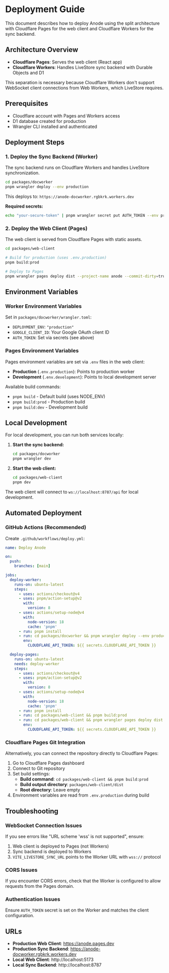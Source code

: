# Deployment Guide

This document describes how to deploy Anode using the split architecture with Cloudflare Pages for the web client and Cloudflare Workers for the sync backend.

## Architecture Overview

- **Cloudflare Pages**: Serves the web client (React app)
- **Cloudflare Workers**: Handles LiveStore sync backend with Durable Objects and D1

This separation is necessary because Cloudflare Workers don't support WebSocket client connections from Web Workers, which LiveStore requires.

## Prerequisites

- Cloudflare account with Pages and Workers access
- D1 database created for production
- Wrangler CLI installed and authenticated

## Deployment Steps

### 1. Deploy the Sync Backend (Worker)

The sync backend runs on Cloudflare Workers and handles LiveStore synchronization.

```bash
cd packages/docworker
pnpm wrangler deploy --env production
```

This deploys to: `https://anode-docworker.rgbkrk.workers.dev`

**Required secrets:**
```bash
echo "your-secure-token" | pnpm wrangler secret put AUTH_TOKEN --env production
```

### 2. Deploy the Web Client (Pages)

The web client is served from Cloudflare Pages with static assets.

```bash
cd packages/web-client

# Build for production (uses .env.production)
pnpm build:prod

# Deploy to Pages
pnpm wrangler pages deploy dist --project-name anode --commit-dirty=true
```

## Environment Variables

### Worker Environment Variables

Set in `packages/docworker/wrangler.toml`:

- `DEPLOYMENT_ENV`: `"production"`
- `GOOGLE_CLIENT_ID`: Your Google OAuth client ID
- `AUTH_TOKEN`: Set via secrets (see above)

### Pages Environment Variables

Pages environment variables are set via `.env` files in the web client:

- **Production** (`.env.production`): Points to production worker
- **Development** (`.env.development`): Points to local development server

Available build commands:
- `pnpm build` - Default build (uses NODE_ENV)
- `pnpm build:prod` - Production build
- `pnpm build:dev` - Development build

## Local Development

For local development, you can run both services locally:

1. **Start the sync backend:**
   ```bash
   cd packages/docworker
   pnpm wrangler dev
   ```

2. **Start the web client:**
   ```bash
   cd packages/web-client
   pnpm dev
   ```

The web client will connect to `ws://localhost:8787/api` for local development.

## Automated Deployment

### GitHub Actions (Recommended)

Create `.github/workflows/deploy.yml`:

```yaml
name: Deploy Anode

on:
  push:
    branches: [main]

jobs:
  deploy-worker:
    runs-on: ubuntu-latest
    steps:
      - uses: actions/checkout@v4
      - uses: pnpm/action-setup@v2
        with:
          version: 8
      - uses: actions/setup-node@v4
        with:
          node-version: 18
          cache: 'pnpm'
      - run: pnpm install
      - run: cd packages/docworker && pnpm wrangler deploy --env production
        env:
          CLOUDFLARE_API_TOKEN: ${{ secrets.CLOUDFLARE_API_TOKEN }}

  deploy-pages:
    runs-on: ubuntu-latest
    needs: deploy-worker
    steps:
      - uses: actions/checkout@v4
      - uses: pnpm/action-setup@v2
        with:
          version: 8
      - uses: actions/setup-node@v4
        with:
          node-version: 18
          cache: 'pnpm'
      - run: pnpm install
      - run: cd packages/web-client && pnpm build:prod
      - run: cd packages/web-client && pnpm wrangler pages deploy dist --project-name anode
        env:
          CLOUDFLARE_API_TOKEN: ${{ secrets.CLOUDFLARE_API_TOKEN }}
```

### Cloudflare Pages Git Integration

Alternatively, you can connect the repository directly to Cloudflare Pages:

1. Go to Cloudflare Pages dashboard
2. Connect to Git repository
3. Set build settings:
   - **Build command**: `cd packages/web-client && pnpm build:prod`
   - **Build output directory**: `packages/web-client/dist`
   - **Root directory**: Leave empty
4. Environment variables are read from `.env.production` during build

## Troubleshooting

### WebSocket Connection Issues

If you see errors like "URL scheme 'wss' is not supported", ensure:

1. Web client is deployed to Pages (not Workers)
2. Sync backend is deployed to Workers
3. `VITE_LIVESTORE_SYNC_URL` points to the Worker URL with `wss://` protocol

### CORS Issues

If you encounter CORS errors, check that the Worker is configured to allow requests from the Pages domain.

### Authentication Issues

Ensure `AUTH_TOKEN` secret is set on the Worker and matches the client configuration.

## URLs

- **Production Web Client**: https://anode.pages.dev
- **Production Sync Backend**: https://anode-docworker.rgbkrk.workers.dev
- **Local Web Client**: http://localhost:5173
- **Local Sync Backend**: http://localhost:8787